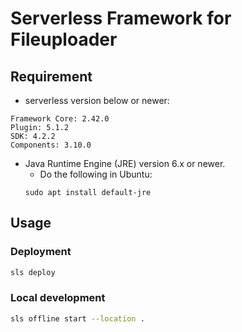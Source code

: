 # Serverless Framework for Fileuploader

## Requirement
- serverless version below or newer:
```
Framework Core: 2.42.0
Plugin: 5.1.2
SDK: 4.2.2
Components: 3.10.0
```

- Java Runtime Engine (JRE) version 6.x or newer. 
  - Do the following in Ubuntu:
  ```
  sudo apt install default-jre
  ```

## Usage

### Deployment

```bash
sls deploy
```

### Local development

```bash
sls offline start --location . 
```
